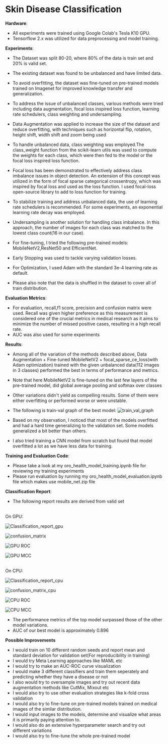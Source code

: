 # Skin Disease Classification


**Hardware**:

- All experiments were trained using Google Colab's Tesla K10 GPU.
- Tensorflow 2.x was utilized for data preprocessing and model training.

**Experiments**:
- The Dataset was split 80-20, where 80% of the data is train set and 20% is valid set.
- The existing dataset was found to be unbalanced and have limited data.
- To avoid overfitting, the dataset was fine-tuned on pre-trained models trained on Imagenet for improved knowledge transfer and generalization.
- To address the issue of unbalanced classes, various methods were tried including data augmentation, focal loss inspired loss function, learning rate schedulers, class weighting and undersampling.
- Data Augmentation was applied to increase the size of the dataset and reduce overfitting, with techniques such as horizontal flip, rotation, height shift, width shift and zoom being used
- To handle unbalanced data, class weighting was employed.The class_weight function from the scikit-learn utils was used to compute the weights for each class, which were then fed to the model or the focal loss inspired loss function.
- Focal loss has been demonstrated to effectively address class imbalance issues in object detection. An extension of this concept was utilized in the form of focal sparse categorical crossentropy, which was inspired by focal loss and used as the loss function. I used focal-loss open-source library to add to loss function for training.
- To stabilize training and address unbalanced data, the use of learning rate schedulers is recommended. For some experiments, an exponential learning rate decay was employed.
- Undersampling is another solution for handling class imbalance. In this approach, the number of images for each class was matched to the lowest class count(16 in our case).

- For fine-tuning, I tried the following pre-trained models: MobileNetV2,ResNet50 and EfficientNet.
- Early Stopping was used to tackle varying validation losses.
- For Optimization, I used Adam with the standard 3e-4 learning rate as default.
- Please also note that the data is shuffled in the dataset to cover all of train distribution.

**Evaluation Metrics**:

- For evaluation, recall,f1 score, precision and confusion matrix were used. Recall was given higher preference as this measurement is considered one of the crucial metrics in medical research as it aims to minimize the number of missed positive cases, resulting in a high recall rate.
- AUC was also used for some experiments

**Results**:

- Among all of the variation of the methods described above, Data Augmentation + Fine-tuned MobileNetV2 + focal_sparse_ce_loss(with Adam optimization) trained with the given unbalanced data(112 images in 3 classes) performed the best in terms of performance and metrics.
- Note that here MobileNetV2 is fine-tuned on the last few layers of the pre-trained model, did global average pooling and softmax over classes
-  Other variations didn't yield as compelling results. Some of them were either overfitting or performed worse or were unstable.
- The following is train-val graph of the best model:
![train_val_graph](train_graph.png)

- Based on my observation, I noticed that most of the models overfitted and had a hard time generalizing to the validation set. Some models generalized a bit better than others.
- I also tried training a CNN model from scratch but found that model overfitted a lot as we have less data for training.

**Training and Evaluation Code**:
- Please take a look at my oro_health_model_training.ipynb file for reviewing my training experiments
- Please run evaluation by running my oro_health_model_evaluation.ipynb file which makes use mobile_net.zip file

**Classification Report**:

- The following report results are derived from valid set
<br />
On GPU: 
<br />

![Classification_report_gpu](gpu_report.png)

![confusion_matrix](gpu_conf_matrix.png)

![GPU ROC](gpu_roc.png)

![GPU MCC](gpu_mcc.png)

<br />
On CPU:
<br />

![Classification_report_cpu](cpu_report.png)

![confusion_matrix_cpu](cpu_conf_matrix.png)

![CPU ROC](cpu_roc.png)

![CPU MCC](cpu_mcc.png)

- The performance metrics of the top model surpassed those of the other model variations.
- AUC of our best model is approximately 0.896

**Possible Improvements**
- I would train on 10 different random seeds and report mean and standard deviation for validation set(For reproducibility in training)
- I would try Meta Learning approaches like MAML etc
- I would try to make an AUC-ROC curve visualization
- I would make 3 different classifiers and train them seperately and predicting whether they have a disease or not 
- I also would try to oversample images and try out recent data augmentation methods like CutMix, Mixout etc
- I would also try to use other evaluation strategies like k-fold cross validation
- I would also try to fine-tune on pre-trained models trained on medical images of the similar distribution.
- I would input images to the models, determine and visualize what areas it is primarily paying attention to.
- I would also do an extensive hyperparameter search and try out different variations
- I would also try to fine-tune the whole pre-trained model

